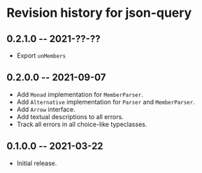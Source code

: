 # Revision history for json-query

## 0.2.1.0 -- 2021-??-??

* Export `unMembers`

## 0.2.0.0 -- 2021-09-07

* Add `Monad` implementation for `MemberParser`.
* Add `Alternative` implementation for `Parser` and `MemberParser`.
* Add `Arrow` interface.
* Add textual descriptions to all errors.
* Track all errors in all choice-like typeclasses.

## 0.1.0.0 -- 2021-03-22

* Initial release.
